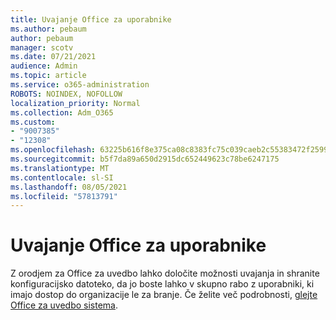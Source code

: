 ```yaml
---
title: Uvajanje Office za uporabnike
ms.author: pebaum
author: pebaum
manager: scotv
ms.date: 07/21/2021
audience: Admin
ms.topic: article
ms.service: o365-administration
ROBOTS: NOINDEX, NOFOLLOW
localization_priority: Normal
ms.collection: Adm_O365
ms.custom:
- "9007385"
- "12308"
ms.openlocfilehash: 63225b616f8e375ca08c8383fc75c039caeb2c55383472f259963f91f9944c55
ms.sourcegitcommit: b5f7da89a650d2915dc652449623c78be6247175
ms.translationtype: MT
ms.contentlocale: sl-SI
ms.lasthandoff: 08/05/2021
ms.locfileid: "57813791"
---
```

# <a name="deploy-office-to-your-users"></a>Uvajanje Office za uporabnike

Z orodjem za Office za uvedbo lahko določite možnosti uvajanja in shranite konfiguracijsko datoteko, da jo boste lahko v skupno rabo z uporabniki, ki imajo dostop do organizacije le za branje. Če želite več podrobnosti, [glejte Office za uvedbo sistema](https://admin.microsoft.com/AdminPortal/Home#/modernonboarding/cdnwizard).
